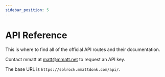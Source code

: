 ```yaml
---
sidebar_position: 5
---
```


# API Reference

This is where to find all of the official API routes and their documentation.

Contact mmatt at [matt@mmatt.net](mailto:matt@mmatt.net) to request an API key.

The base URL is `https://solrock.mmattdonk.com/api/`.

